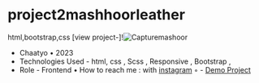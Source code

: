 # project2mashhoorleather
html,bootstrap,css
[view project-]!![Capturemashoor](https://user-images.githubusercontent.com/122665936/228155193-67a65980-638a-4811-ab68-2a41b1f62389.PNG)
- Chaatyo • 2023
- Technologies Used - html, css , Scss , Responsive , Bootstrap , 
- Role - Frontend
• How to reach me : with [instagram](https://instagram.com/matin.noorvash.web)
◦ - [Demo Project](https://matinnoorvash007.github.io/leathermashhoor1402.web/)
